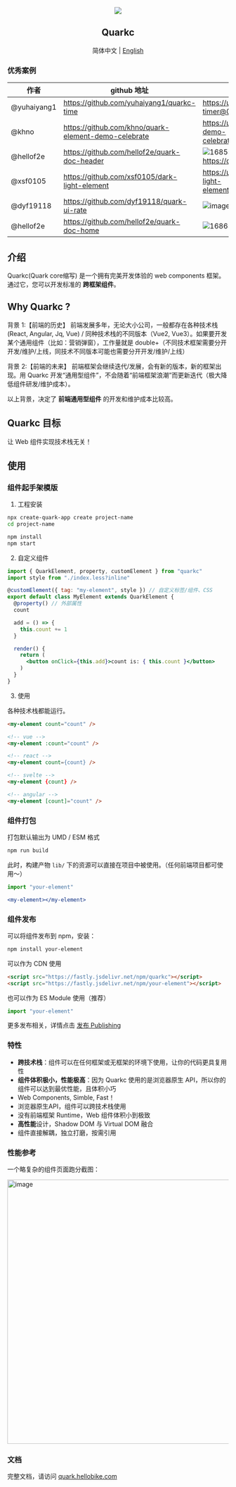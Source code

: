 
<p align="center">
  <a href="https://quark.hellobike.com/">
    <img src="https://github.com/hellof2e/quark/assets/14307551/5968d0ed-6d60-4b13-b05b-1e9ba30a5708" >
  </a>
</p>
<h2 align="center"> Quarkc </h2>

<p align="center">
  <span> 简体中文 | </span>
  <a href="https://github.com/hellof2e/quark-design/blob/main/README.en-US.md">
    English
  </a>
</p>

### 优秀案例

|  作者   | github 地址  | 截图 / 链接
|  ----  | ----  | ----- |
| @yuhaiyang1  | https://github.com/yuhaiyang1/quarkc-time |  https://unpkg.com/quark-timer@0.0.2/demo.html |
| @khno  | https://github.com/khno/quark-element-demo-celebrate |  https://unpkg.com/quarkc-demo-celebrate@latest/demo.html |
| @hellof2e  | https://github.com/hellof2e/quark-doc-header | ![1685501041275](https://github.com/hellof2e/quark/assets/14307551/24dd5626-e6a9-452c-9c95-c2cdb8891573) https://quark.hellobike.com/#/ |
| @xsf0105  | https://github.com/xsf0105/dark-light-element |  https://unpkg.com/dark-light-element@latest/demo.html |
| @dyf19118  | https://github.com/dyf19118/quark-ui-rate |  ![image](https://github.com/hellof2e/quark-cli/assets/14307551/e11e6c49-4c18-4bca-adc3-01a7198ab2e2) |
| @hellof2e  | https://github.com/hellof2e/quark-doc-home |  ![1686575964690](https://github.com/hellof2e/quark/assets/14307551/9618427c-916b-4dfd-b28b-0e8e0f6ce744)  |


## 介绍

Quarkc(Quark core缩写) 是一个拥有完美开发体验的 web components 框架。通过它，您可以开发标准的 **跨框架组件**。

## Why Quarkc ?

背景 1:【前端的历史】
前端发展多年，无论大小公司，一般都存在各种技术栈(React, Angular, Jq, Vue) / 同种技术栈的不同版本（Vue2, Vue3）。如果要开发某个通用组件（比如：营销弹窗），工作量就是 double+（不同技术框架需要分开开发/维护/上线，同技术不同版本可能也需要分开开发/维护/上线）

背景 2:【前端的未来】
前端框架会继续迭代/发展，会有新的版本，新的框架出现。用 Quarkc 开发“通用型组件”，不会随着“前端框架浪潮”而更新迭代（极大降低组件研发/维护成本）。

以上背景，决定了 **前端通用型组件** 的开发和维护成本比较高。

## Quarkc 目标

让 Web 组件实现技术栈无关！

## 使用

### 组件起手架模版

1. 工程安装
```bash
npx create-quark-app create project-name
cd project-name

npm install
npm start
```

2. 自定义组件
```jsx
import { QuarkElement, property, customElement } from "quarkc"
import style from "./index.less?inline"

@customElement({ tag: "my-element", style }) // 自定义标签/组件、CSS
export default class MyElement extends QuarkElement {
  @property() // 外部属性
  count

  add = () => {
    this.count += 1
  }

  render() {
    return (
      <button onClick={this.add}>count is: { this.count }</button>
    )
  }
}
```

3. 使用

各种技术栈都能运行。
```html
<my-element count="count" />

<!-- vue -->
<my-element :count="count" />

<!-- react -->
<my-element count={count} />

<!-- svelte -->
<my-element {count} />

<!-- angular -->
<my-element [count]="count" />
```

### 组件打包

打包默认输出为 UMD / ESM 格式

```bash
npm run build
```

此时，构建产物 `lib/` 下的资源可以直接在项目中被使用。（任何前端项目都可使用～）

```jsx
import "your-element"

<my-element></my-element>
```

### 组件发布

可以将组件发布到 npm，安装：

```bash
npm install your-element
```

可以作为 CDN 使用

```html
<script src="https://fastly.jsdelivr.net/npm/quarkc"></script>
<script src="https://fastly.jsdelivr.net/npm/your-element"></script>
```

也可以作为 ES Module 使用（推荐）
```js
import "your-element"
```

更多发布相关，详情点击 [发布 Publishing](https://quark.hellobike.com/#/zh-CN/docs/publishing)

### 特性

*   **跨技术栈**：组件可以在任何框架或无框架的环境下使用，让你的代码更具复用性
*   **组件体积极小，性能极高**：因为 Quarkc 使用的是浏览器原生 API，所以你的组件可以达到最优性能，且体积小巧
*   Web Components, Simble, Fast！
*   浏览器原生API，组件可以跨技术栈使用
*   没有前端框架 Runtime，Web 组件体积小到极致
*   **高性能**设计，Shadow DOM 与 Virtual DOM 融合
*   组件直接解耦，独立打磨，按需引用

### 性能参考

一个略复杂的组件页面跑分截图：

<img width="600" alt="image" src="https://github.com/hellof2e/quark/assets/14307551/8eda52c8-4ad7-4e92-ab09-602cf7771d96">

### 文档

完整文档，请访问 [quark.hellobike.com](https://quark.hellobike.com)

